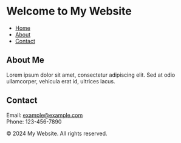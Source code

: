 # Welcome to My Website

- [Home](#)
- [About](#)
- [Contact](#)

## About Me

Lorem ipsum dolor sit amet, consectetur adipiscing elit. Sed at odio ullamcorper, vehicula erat id, ultrices lacus.

## Contact

Email: example@example.com  
Phone: 123-456-7890

&copy; 2024 My Website. All rights reserved.


